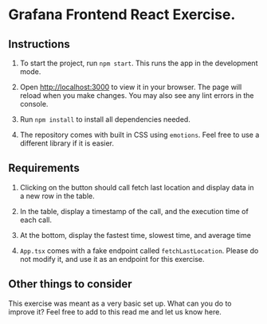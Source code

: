 # Grafana Frontend React Exercise. 

## Instructions
1. To start the project, run `npm start`. This runs the app in the development mode.

2. Open [http://localhost:3000](http://localhost:3000) to view it in your browser. The page will reload when you make changes. You may also see any lint errors in the console.

3. Run `npm install` to install all dependencies needed.

4. The repository comes with built in CSS using `emotions`. Feel free to use a different library if it is easier.

## Requirements

1. Clicking on the button should call fetch last location and display data in a new row in the table.
2. In the table, display a timestamp of the call, and the execution time of each call.
3. At the bottom, display the fastest time, slowest time, and average time

2. `App.tsx` comes with a fake endpoint called `fetchLastLocation`. Please do not modify it, and use it as an endpoint for this exercise. 

## Other things to consider
This exercise was meant as a very basic set up. What can you do to improve it? Feel free to add to this read me and let us know here. 